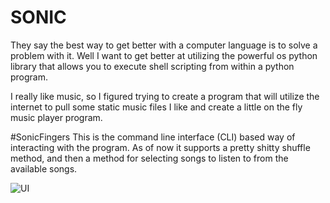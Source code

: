 # SONIC 
They say the best way to get better with a computer language is to solve 
a problem with it. Well I want to get better at utilizing the powerful
os python library that allows you to execute shell scripting from within
a python program. 

I really like music, so I figured trying to create a program that will 
utilize the internet to pull some static music files I like and create a 
little on the fly music player program.

#SonicFingers
This is the command line interface (CLI) based way of interacting with 
the program. As of now it supports a pretty shitty shuffle method, and
then a method for selecting songs to listen to from the available songs.

![UI](https://rawgithubusercontent.com/TylersDurden/Sonic/master/SongSearch.png)
